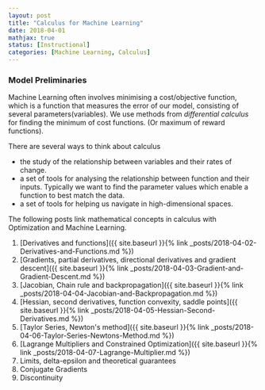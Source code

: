 ```yaml
---
layout: post
title: "Calculus for Machine Learning"
date: 2018-04-01
mathjax: true
status: [Instructional]
categories: [Machine Learning, Calculus]
---
```


### Model Preliminaries
Machine Learning often involves minimising a cost/objective function, which is a function that measures the error of our model, consisting of several parameters(variables). We use methods from *differential calculus* for finding the minimum of cost functions. (Or maximum of reward functions).

There are several ways to think about calculus
* the study of the relationship between variables and their rates of change.
* a set of tools for analysing the relationship between function and their inputs. Typically we want to find the parameter values which enable a function to best match the data.
* a set of tools for helping us navigate in high-dimensional spaces.

The following posts link mathematical concepts in calculus with Optimization and Machine Learning.

1. [Derivatives and functions]({{ site.baseurl }}{% link _posts/2018-04-02-Derivatives-and-Functions.md %})
2. [Gradients, partial derivatives, directional derivatives and gradient descent]({{ site.baseurl }}{% link _posts/2018-04-03-Gradient-and-Gradient-Descent.md %})
3. [Jacobian, Chain rule and backpropagation]({{ site.baseurl }}{% link _posts/2018-04-04-Jacobian-and-Backpropagation.md %})
4. [Hessian, second derivatives, function convexity, saddle points]({{ site.baseurl }}{% link _posts/2018-04-05-Hessian-Second-Derivatives.md %})
5. [Taylor Series, Newton's method]({{ site.baseurl }}{% link _posts/2018-04-06-Taylor-Series-Newtons-Method.md %})
6. [Lagrange Multipliers and Constrained Optimization]({{ site.baseurl }}{% link _posts/2018-04-07-Lagrange-Multiplier.md %})
7. Limits, delta-epsilon and theoretical guarantees 
8. Conjugate Gradients
9. Discontinuity



